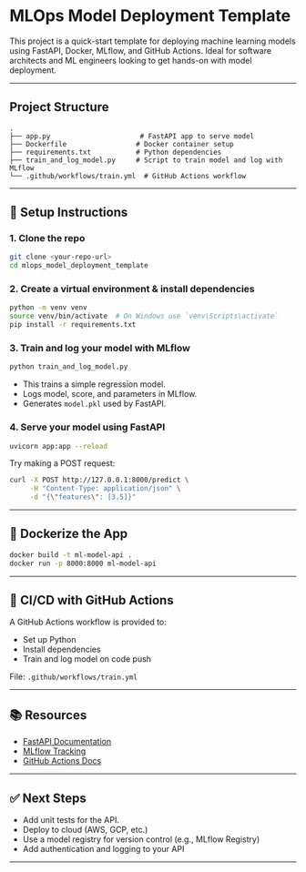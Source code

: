 # MLOps Model Deployment Template

This project is a quick-start template for deploying machine learning models using FastAPI, Docker, MLflow, and GitHub Actions. Ideal for software architects and ML engineers looking to get hands-on with model deployment.

---

## Project Structure

```
.
├── app.py                      # FastAPI app to serve model
├── Dockerfile                 # Docker container setup
├── requirements.txt           # Python dependencies
├── train_and_log_model.py     # Script to train model and log with MLflow
└── .github/workflows/train.yml  # GitHub Actions workflow
```

---

## 🔧 Setup Instructions

### 1. Clone the repo
```bash
git clone <your-repo-url>
cd mlops_model_deployment_template
```

### 2. Create a virtual environment & install dependencies
```bash
python -m venv venv
source venv/bin/activate  # On Windows use `venv\Scripts\activate`
pip install -r requirements.txt
```

### 3. Train and log your model with MLflow
```bash
python train_and_log_model.py
```
- This trains a simple regression model.
- Logs model, score, and parameters in MLflow.
- Generates `model.pkl` used by FastAPI.

### 4. Serve your model using FastAPI
```bash
uvicorn app:app --reload
```
Try making a POST request:
```bash
curl -X POST http://127.0.0.1:8000/predict \
     -H "Content-Type: application/json" \
     -d "{\"features\": [3.5]}"
```

---

## 🐳 Dockerize the App

```bash
docker build -t ml-model-api .
docker run -p 8000:8000 ml-model-api
```

---

## 🔁 CI/CD with GitHub Actions

A GitHub Actions workflow is provided to:
- Set up Python
- Install dependencies
- Train and log model on code push

File: `.github/workflows/train.yml`

---

## 📚 Resources

- [FastAPI Documentation](https://fastapi.tiangolo.com/)
- [MLflow Tracking](https://mlflow.org/docs/latest/tracking.html)
- [GitHub Actions Docs](https://docs.github.com/en/actions)

---

## ✅ Next Steps

- Add unit tests for the API.
- Deploy to cloud (AWS, GCP, etc.)
- Use a model registry for version control (e.g., MLflow Registry)
- Add authentication and logging to your API
---